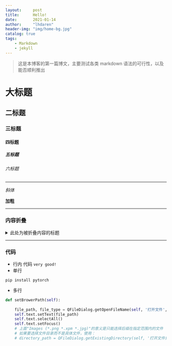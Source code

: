 ```yaml
---
layout:     post
title:      Hello!
date:       2021-01-14
author:     "lhdaren"
header-img: "img/home-bg.jpg"
catalog: true
tags:
    - Markdown
    - jekyll
---
```



> 这是本博客的第一篇博文，主要测试各类 markdown 语法的可行性，以及能否顺利推出

# 大标题
## 二标题
### 三标题
#### 四标题
##### 五标题
###### 六标题
---

*斜体*

**加粗**

---
### 内容折叠
<details>
<summary>此处为被折叠内容的标题</summary>
此处为被折叠的内容
</details>

---
### 代码
- 行内
代码 ``very good!``
- 单行
```
pip install pytorch
```
- 多行
```python
def setBrowerPath(self): 
    
    file_path, file_type = QFileDialog.getOpenFileName(self, '打开文件','./',("Images (*.png *.xpm *.jpg)"))
    self.text.setText(file_path)
    self.text.selectAll()
    self.text.setFocus()
    # 上面"Images (*.png *.xpm *.jpg)"的意义是只能选择后缀在指定范围内的文件
    # 如果要选择文件目录而不是具体文件，使用：
    # directory_path = QFileDialog.getExistingDirectory(self, '打开文件夹','./')
```